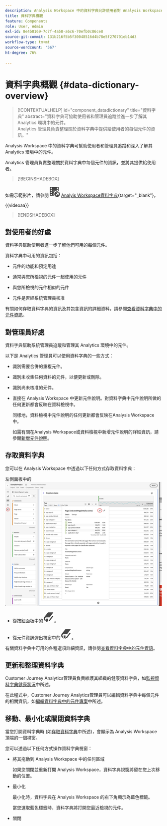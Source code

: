 ```yaml
---
description: Analysis Workspace 中的資料字典允許使用者對 Analysis Workspace 中的各種元件建立目錄和追蹤，包括其預定用途、已核准的元件、重複的元件等等。
title: 資料字典概觀
feature: Components
role: User, Admin
exl-id: 8e4b8169-7c7f-4a58-a6c6-70efb0c86ce8
source-git-commit: 131b216f5b5f30048516d4b78e5f270701eb14d3
workflow-type: tm+mt
source-wordcount: '567'
ht-degree: 76%

---
```


# 資料字典概觀 {#data-dictionary-overview}

<!-- markdownlint-disable MD034 -->

>[!CONTEXTUALHELP]
>id="component_datadictionary"
>title="資料字典"
>abstract="資料字典可協助使用者和管理員追蹤並進一步了解其 Analytics 環境中的元件。<br/>Analytics 管理員負責整理關於資料字典中提供給使用者的每個元件的資訊。"

<!-- markdownlint-enable MD034 -->


Analysis Workspace 中的資料字典可幫助使用者和管理員追蹤和深入了解其 Analytics 環境中的元件。

Analytics 管理員負責整理關於資料字典中每個元件的資訊，並將其提供給使用者。


>[!BEGINSHADEBOX]

如需示範影片，請參閱![VideoCheckout](/help/assets/icons/VideoCheckedOut.svg) [Analyis Workspace資料字典](https://video.tv.adobe.com/v/3418028/?quality=12&learn=on){target="_blank"}。

{{videoaa}}

>[!ENDSHADEBOX]



## 對使用者的好處

資料字典幫助使用者進一步了解他們可用的每個元件。

資料字典中可用的資訊包括：

* 元件的功能和預定用途

* 通常與您所檢視的元件一起使用的元件

* 與您所檢視的元件相似的元件

* 元件是否經系統管理員核准

有關如何存取資料字典的資訊及其包含資訊的詳細資料，請參閱[查看資料字典中的元件資訊](/help/components/data-dictionary/view-data-dictionary.md)。

## 對管理員好處

資料字典幫助系統管理員追蹤和管理其 Analytics 環境中的元件。

以下是 Analytics 管理員可以使用資料字典的一些方式：

* 識別需要合併的重複元件。

* 識別未收集任何資料的元件，以便更新或刪除。

* 識別尚未核准的元件。

* 直接在 Analysis Workspace 中更新元件說明。對資料字典中元件說明所做的任何更新都會反映在資料檢視中。

  同樣地，資料檢視中元件說明的任何更新都會反映在Analysis Workspace中。

  如需有關在Analysis Workspace或資料檢視中新增元件說明的詳細資訊，請參閱[新增元件說明](/help/components/add-component-descriptions.md)。

## 存取資料字典

您可以在 Analysis Workspace 中透過以下任何方式存取資料字典：

左側面板中的![資料字典圖示](assets/data-dictionary-access.png)

* 從按鈕面板中的![書籤](/help/assets/icons/Bookmark.svg)。



* 從元件資訊彈出視窗中的![書籤](/help/assets/icons/Bookmark.svg)。


有關資料字典中可用的各種選項詳細資訊，請參閱[查看資料字典中的元件資訊](/help/components/data-dictionary/view-data-dictionary.md)。

## 更新和整理資料字典

Customer Journey Analytics管理員負責維護其組織的健康資料字典，如[監視資料字典健康狀況](/help/components/data-dictionary/monitor-data-dictionary-health.md)中所述。

在此程式中，Customer Journey Analytics管理員可以編輯資料字典中每個元件的相關資訊，如[編輯資料字典中的元件專案](/help/components/data-dictionary/edit-entries-data-dictionary.md)中所述。

## 移動、最小化或關閉資料字典

當您打開資料字典時 (如[存取資料字典](#access-the-data-dictionary)中所述)，會顯示為 Analysis Workspace 頂端的一個視窗。

您可以透過以下任何方式操作資料字典視窗：

* 將其拖動到 Analysis Workspace 中的任何區域

  如果您關閉並重新打開 Analysis Workspace，資料字典視窗將留在您上次移動的位置。<!--True?-->

* 最小化

  最小化時，資料字典在 Analysis Workspace 的右下角顯示為藍色標籤。

  當您選取藍色標籤時，資料字典將打開您最近檢視的元件。

* 關閉
